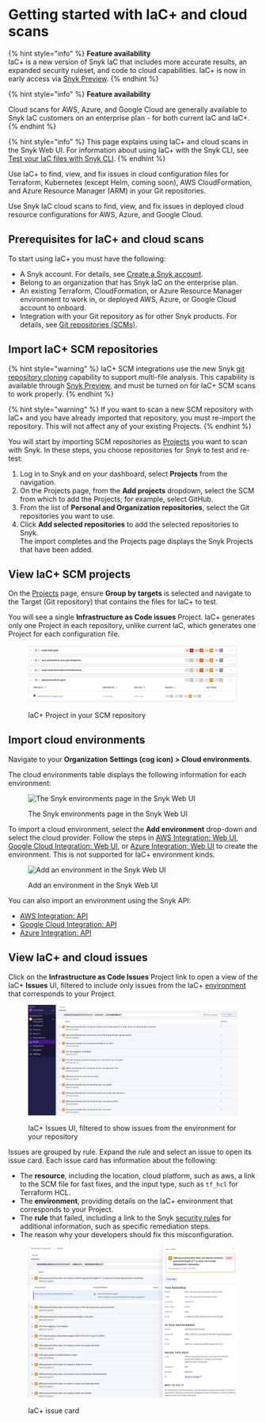 # Getting started with IaC+ and cloud scans

{% hint style="info" %}
**Feature availability**\
IaC+ is a new version of Snyk IaC that includes more accurate results, an expanded security ruleset, and code to cloud capabilities. IaC+ is now in early access via [Snyk Preview](../../snyk-admin/manage-settings/snyk-preview.md).
{% endhint %}

{% hint style="info" %}
**Feature availability**

Cloud scans for AWS, Azure, and Google Cloud are generally available to Snyk IaC customers on an enterprise plan - for both current IaC and IaC+.
{% endhint %}

{% hint style="info" %}
This page explains using IaC+ and cloud scans in the Snyk Web UI. For information about using IaC+ with the Snyk CLI, see [Test your IaC files with Snyk CLI](../snyk-iac+/test-your-iac-files-with-the-snyk-cli.md).
{% endhint %}

Use IaC+ to find, view, and fix issues in cloud configuration files for Terraform, Kubernetes (except Helm, coming soon), AWS CloudFormation, and Azure Resource Manager (ARM) in your Git repositories.

Use Snyk IaC cloud scans to find, view, and fix issues in deployed cloud resource configurations for AWS, Azure, and Google Cloud.

## Prerequisites for IaC+ and cloud scans

To start using IaC+ you must have the following:

* A Snyk account. For details, see [Create a Snyk account](../../getting-started/quickstart/create-a-snyk-account/).
* Belong to an organization that has Snyk IaC on the enterprise plan.
* An existing Terraform, CloudFormation, or Azure Resource Manager environment to work in, or deployed AWS, Azure, or Google Cloud account to onboard.
* Integration with your Git repository as for other Snyk products. For details, see [Git repositories (SCMs)](../../integrations/git-repository-scm-integrations/).

## Import IaC+ SCM repositories

{% hint style="warning" %}
IaC+ SCM integrations use the new Snyk [git repository cloning](../../more-info/how-snyk-handles-your-data.md#git-repository-cloning) capability to support multi-file analysis. This capability is available through [Snyk Preview](../../snyk-admin/manage-settings/snyk-preview.md), and must be turned on for IaC+ SCM scans to work properly.
{% endhint %}

{% hint style="warning" %}
If you want to scan a new SCM repository with IaC+ and you have already imported that repository, you must re-import the repository. This will not affect any of your existing Projects.
{% endhint %}

You will start by importing SCM repositories as [Projects](../../snyk-admin/introduction-to-snyk-projects/) you want to scan with Snyk. In these steps, you choose repositories for Snyk to test and re-test:

1. Log in to Snyk and on your dashboard, select **Projects** from the navigation.
2. On the Projects page, from the **Add projects** dropdown, select the SCM from which to add the Projects; for example, select GitHub.
3. From the list of **Personal and Organization repositories**, select the Git repositories you want to use.
4. Click **Add selected repositories** to add the selected repositories to Snyk.\
   The import completes and the Projects page displays the Snyk Projects that have been added.

## View IaC+ SCM projects

On the [Projects](../../snyk-admin/introduction-to-snyk-projects/) page, ensure **Group by targets** is selected and navigate to the Target (Git repository) that contains the files for IaC+ to test.

You will see a single **Infrastructure as Code issues** Project. IaC+ generates only one Project in each repository, unlike current IaC, which generates one Project for each configuration file.

<figure><img src="../../.gitbook/assets/Screenshot 2023-05-07 at 3.57.30 PM.png" alt="IaC+ Project in your SCM repository"><figcaption><p>IaC+ Project in your SCM repository</p></figcaption></figure>

## Import cloud environments

Navigate to your **Organization** **Settings (cog icon) > Cloud environments**.

The cloud environments table displays the following information for each environment:

<figure><img src="../../.gitbook/assets/snyk-cloud-environments-page.png" alt="The Snyk environments page in the Snyk Web UI"><figcaption><p>The Snyk environments page in the Snyk Web UI</p></figcaption></figure>

To import a cloud environment, select the **Add environment** drop-down and select the cloud provider. Follow the steps in [AWS Integration: Web UI](../../integrations/cloud-platforms-integrations/aws-integration/aws-integration-web-ui/), [Google Cloud Integration: Web UI](../../integrations/cloud-platforms-integrations/google-cloud-integration/google-cloud-integration-web-ui/), or [Azure Integration: Web UI](../../integrations/cloud-platforms-integrations/azure-integration-for-cloud-configurations/azure-integration-web-ui/) to create the environment. This is not supported for IaC+ environment kinds.

<figure><img src="../../.gitbook/assets/snyk-cloud-environments-page-add-env.png" alt="Add an environment in the Snyk Web UI"><figcaption><p>Add an environment in the Snyk Web UI</p></figcaption></figure>

You can also import an environment using the Snyk API:

* [AWS Integration: API](../../integrations/cloud-platforms-integrations/aws-integration/snyk-cloud-for-aws-api/)
* [Google Cloud Integration: API](../../integrations/cloud-platforms-integrations/google-cloud-integration/google-cloud-integration-api/)
* [Azure Integration: API](../../integrations/cloud-platforms-integrations/azure-integration-for-cloud-configurations/snyk-cloud-for-azure-api/)

## View IaC+ and cloud issues

Click on the **Infrastructure as Code Issues** Project link to open a view of the IaC+ **Issues** UI, filtered to include only issues from the IaC+ [environment](key-concepts-in-iac+.md#environments) that corresponds to your Project.

<figure><img src="../../.gitbook/assets/Screenshot 2023-05-07 at 4.04.13 PM.png" alt=".IaC+ Issues UI, filtered to show issues from the environment for your repository"><figcaption><p>IaC+ Issues UI, filtered to show issues from the environment for your repository</p></figcaption></figure>

Issues are grouped by rule. Expand the rule and select an issue to open its issue card. Each issue card has information about the following:

* The **resource**, including the location, cloud platform, such as aws, a link to the SCM file for fast fixes, and the input type, such as `tf_hcl` for Terraform HCL.
* The **environment**, providing details on the IaC+ environment that corresponds to your Project.
* The **rule** that failed, including a link to the Snyk [security rules](https://security.snyk.io/rules/cloud/) for additional information, such as specific remediation steps.
* The reason why your developers should fix this misconfiguration.

<figure><img src="../../.gitbook/assets/Screenshot 2023-05-07 at 4.09.40 PM.png" alt="IaC+ issue card"><figcaption><p>IaC+ issue card</p></figcaption></figure>

